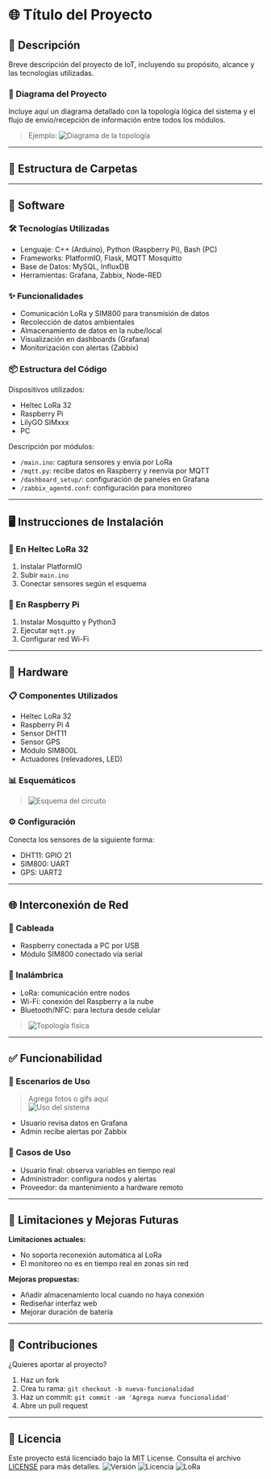 # 🌐 Título del Proyecto

## 📄 Descripción

Breve descripción del proyecto de IoT, incluyendo su propósito, alcance y las tecnologías utilizadas.

### 🧠 Diagrama del Proyecto

Incluye aquí un diagrama detallado con la topología lógica del sistema y el flujo de envío/recepción de información entre todos los módulos.

> Ejemplo:
> ![Diagrama de la topología](Diagramas/topologia_logica.png)

---

## 📁 Estructura de Carpetas


---

## 🧪 Software

### 🛠 Tecnologías Utilizadas

- Lenguaje: C++ (Arduino), Python (Raspberry Pi), Bash (PC)
- Frameworks: PlatformIO, Flask, MQTT Mosquitto
- Base de Datos: MySQL, InfluxDB
- Herramientas: Grafana, Zabbix, Node-RED

### ✨ Funcionalidades

- Comunicación LoRa y SIM800 para transmisión de datos
- Recolección de datos ambientales
- Almacenamiento de datos en la nube/local
- Visualización en dashboards (Grafana)
- Monitorización con alertas (Zabbix)

### 📦 Estructura del Código

Dispositivos utilizados:

- Heltec LoRa 32
- Raspberry Pi
- LilyGO SIMxxx
- PC

Descripción por módulos:

- `/main.ino`: captura sensores y envía por LoRa
- `/mqtt.py`: recibe datos en Raspberry y reenvía por MQTT
- `/dashboard_setup/`: configuración de paneles en Grafana
- `/zabbix_agentd.conf`: configuración para monitoreo

---

## 🖥️ Instrucciones de Instalación

### 🔌 En Heltec LoRa 32

1. Instalar PlatformIO
2. Subir `main.ino`
3. Conectar sensores según el esquema

### 🧠 En Raspberry Pi

1. Instalar Mosquitto y Python3
2. Ejecutar `mqtt.py`
3. Configurar red Wi-Fi

---

## 🔩 Hardware

### 📋 Componentes Utilizados

- Heltec LoRa 32
- Raspberry Pi 4
- Sensor DHT11
- Sensor GPS
- Módulo SIM800L
- Actuadores (relevadores, LED)

### 📊 Esquemáticos

> ![Esquema del circuito](Hardware/esquematico_heltec.png)

### ⚙️ Configuración

Conecta los sensores de la siguiente forma:
- DHT11: GPIO 21
- SIM800: UART
- GPS: UART2

---

## 🌐 Interconexión de Red

### 🧷 Cableada

- Raspberry conectada a PC por USB
- Módulo SIM800 conectado vía serial

### 📶 Inalámbrica

- LoRa: comunicación entre nodos
- Wi-Fi: conexión del Raspberry a la nube
- Bluetooth/NFC: para lectura desde celular

> ![Topología física](Diagramas/topologia_fisica.png)

---

## ✅ Funcionabilidad

### 📸 Escenarios de Uso

> Agrega fotos o gifs aquí  
> ![Uso del sistema](Documentacion/uso.gif)

- Usuario revisa datos en Grafana
- Admin recibe alertas por Zabbix

### 📘 Casos de Uso

- Usuario final: observa variables en tiempo real
- Administrador: configura nodos y alertas
- Proveedor: da mantenimiento a hardware remoto

---

## 🚧 Limitaciones y Mejoras Futuras

**Limitaciones actuales:**

- No soporta reconexión automática al LoRa
- El monitoreo no es en tiempo real en zonas sin red

**Mejoras propuestas:**

- Añadir almacenamiento local cuando no haya conexión
- Rediseñar interfaz web
- Mejorar duración de batería

---

## 🤝 Contribuciones

¿Quieres aportar al proyecto?  
1. Haz un fork
2. Crea tu rama: `git checkout -b nueva-funcionalidad`
3. Haz un commit: `git commit -am 'Agrega nueva funcionalidad'`
4. Abre un pull request

---

## 📜 Licencia

Este proyecto está licenciado bajo la MIT License. Consulta el archivo [LICENSE](LICENSE) para más detalles.
![Versión](https://img.shields.io/badge/version-1.0-blue)
![Licencia](https://img.shields.io/badge/licencia-MIT-green)
![LoRa](https://img.shields.io/badge/comunicación-LoRa-yellow)
